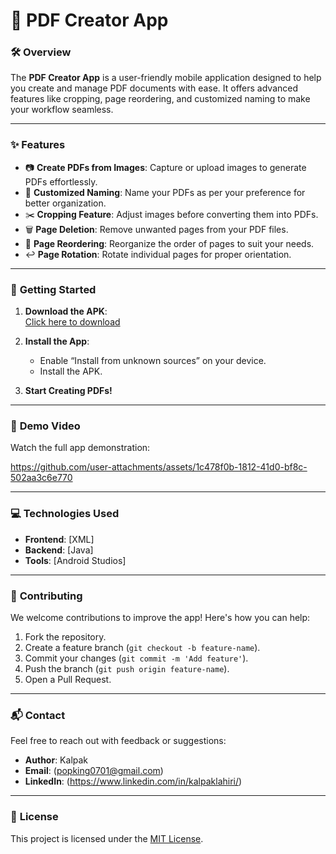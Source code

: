 # 📄 PDF Creator App  

### 🛠️ **Overview**  
The **PDF Creator App** is a user-friendly mobile application designed to help you create and manage PDF documents with ease. It offers advanced features like cropping, page reordering, and customized naming to make your workflow seamless.  

---

### ✨ **Features**  
- 📷 **Create PDFs from Images**: Capture or upload images to generate PDFs effortlessly.  
- 📝 **Customized Naming**: Name your PDFs as per your preference for better organization.  
- ✂️ **Cropping Feature**: Adjust images before converting them into PDFs.  
- 🗑️ **Page Deletion**: Remove unwanted pages from your PDF files.  
- 🔄 **Page Reordering**: Reorganize the order of pages to suit your needs.  
- ↩️ **Page Rotation**: Rotate individual pages for proper orientation.  

---

### 🚀 **Getting Started**  
1. **Download the APK**:  
   [Click here to download](./app-debug.apk)

2. **Install the App**:  
   - Enable “Install from unknown sources” on your device.  
   - Install the APK.  

3. **Start Creating PDFs!**  

---

### 🎥 **Demo Video**  
Watch the full app demonstration:  


  https://github.com/user-attachments/assets/1c478f0b-1812-41d0-bf8c-502aa3c6e770

---



### 💻 **Technologies Used**  
- **Frontend**: [XML]  
- **Backend**: [Java]  
- **Tools**: [Android Studios]  

---

### 🌟 **Contributing**  
We welcome contributions to improve the app! Here's how you can help:  
1. Fork the repository.  
2. Create a feature branch (`git checkout -b feature-name`).  
3. Commit your changes (`git commit -m 'Add feature'`).  
4. Push the branch (`git push origin feature-name`).  
5. Open a Pull Request.  

---

### 📬 **Contact**  
Feel free to reach out with feedback or suggestions:  
- **Author**: Kalpak  
- **Email**: (popking0701@gmail.com)
- **LinkedIn**: (https://www.linkedin.com/in/kalpaklahiri/)

---

### 📜 **License**  
This project is licensed under the [MIT License](./LICENSE).  
